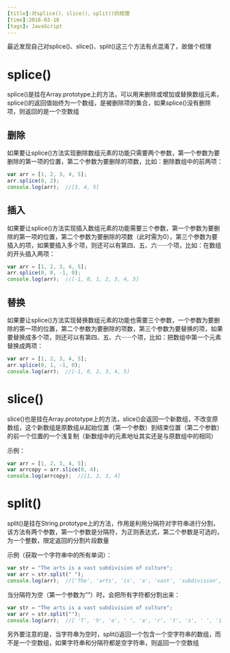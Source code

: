 ```yaml
---
[title]:对splice()、slice()、split()的梳理
[time]:2018-03-16
[tags]: JavaScript
---
```


最近发现自己对splice()、slice()、split()这三个方法有点混淆了，故做个梳理

# splice()

splice()是挂在Array.prototype上的方法，可以用来删除或增加或替换数组元素，splice()的返回值始终为一个数组，是被删除项的集合，如果splice()没有删除项，则返回的是一个空数组

## 删除

如果要让splice()方法实现删除数组元素的功能只需要两个参数，第一个参数为要删除的第一项的位置，第二个参数为要删除的项数，比如：删除数组中的前两项：

```javascript
var arr = [1, 2, 3, 4, 5];
arr.splice(0, 2);
console.log(arr);  //[3, 4, 5]
```

## 插入

如果要让splice()方法实现插入数组元素的功能需要三个参数，第一个参数为要删除的第一项的位置，第二个参数为要删除的项数（此时需为0），第三个参数为要插入的项，如果要插入多个项，则还可以有第四、五、六······个项，比如：在数组的开头插入两项：

```javascript
var arr = [1, 2, 3, 4, 5];
arr.splice(0, 0, -1, 0);
console.log(arr);  //[-1, 0, 1, 2, 3, 4, 5]
```

## 替换

如果要让splice()方法实现替换数组元素的功能也需要三个参数，一个参数为要删除的第一项的位置，第二个参数为要删除的项数，第三个参数为要替换的项，如果要替换成多个项，则还可以有第四、五、六······个项，比如：把数组中第一个元素替换成两项：

```javascript
var arr = [1, 2, 3, 4, 5];
arr.splice(0, 1, -1, 0);
console.log(arr);  //[-1, 0, 2, 3, 4, 5]
```

# slice()

slice()也是挂在Array.prototype上的方法，slice()会返回一个新数组，不改变原数组，这个新数组是原数组从起始位置（第一个参数）到结束位置（第二个参数）的前一个位置的一个浅复制（新数组中的元素地址其实还是与原数组中的相同）

示例：

```javascript
var arr = [1, 2, 3, 4, 5];
var arrcopy = arr.slice(0, 4);
console.log(arrcopy);  //[1, 2, 3, 4]
```

# split()

split()是挂在String.prototype上的方法，作用是利用分隔符对字符串进行分割，该方法有两个参数，第一个参数是分隔符，为正则表达式，第二个参数是可选的，为一个整数，限定返回的分割片段数量

示例（获取一个字符串中的所有单词）：

```javascript
var str = "The arts is a vast subdivision of culture";
var arr = str.split(" ");
console.log(arr);  //['The', 'arts', 'is', 'a', 'vast', 'subdivision', 'of', 'culture']
```

当分隔符为空（第一个参数为””）时，会把所有字符都分割出来：

```javascript
var str = "The arts is a vast subdivision of culture";
var arr = str.split("");
console.log(arr);  //[ 'T', 'h', 'e', ' ', 'a', 'r', 't', 's', ' ', 'i', 's', ' ', 'a', ' ', 'v', 'a', 's', 't', ' ', 's', 'u', 'b', 'd', 'i', 'v', 'i', 's', 'i', 'o', 'n', ' ', 'o', 'f', ' ', 'c', 'u', 'l', 't', 'u', 'r', 'e' ]
```

另外要注意的是，当字符串为空时，split()返回一个包含一个空字符串的数组，而不是一个空数组，如果字符串和分隔符都是空字符串，则返回一个空数组